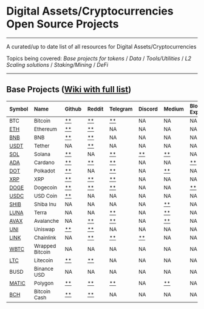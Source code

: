 # Digital Assets/Cryptocurrencies Open Source Projects

___
A curated/up to date list of all resources for Digital Assets/Cryptocurrencies

Topics being covered:
*Base projects for tokens* / *Data* / *Tools/Utilities* / *L2 Scaling solutions* / *Staking/Mining* / *DeFi*
___

<!-- [PLACEHOLDER_START:Base Projects] --> 
## Base Projects ([Wiki with full list](https://github.com/algotune/crypto-resources/wiki/base_projects)) 
| <sub>Symbol</sub>                                  | <sub>Name</sub>            | <sub>Github</sub>                                                                         | <sub>Reddit</sub>                                          | <sub>Telegram</sub>                                | <sub>Discord</sub>                                     | <sub>Medium</sub>                                                                                                     | <sub>Block Explorer</sub>                                                                                                                                                                    | <sub>Twitter</sub>                                                                                 | <sub>Whitepaper</sub>                                                                           | <sub>Blog</sub>                             |
|:---------------------------------------------------|:---------------------------|:------------------------------------------------------------------------------------------|:-----------------------------------------------------------|:---------------------------------------------------|:-------------------------------------------------------|:----------------------------------------------------------------------------------------------------------------------|:---------------------------------------------------------------------------------------------------------------------------------------------------------------------------------------------|:---------------------------------------------------------------------------------------------------|:------------------------------------------------------------------------------------------------|:--------------------------------------------|
| <sub>BTC</sub>                                     | <sub>Bitcoin</sub>         | <sub>[**](https://github.com/bitcoin/bitcoin)</sub>                                       | <sub>[**](https://www.reddit.com/r/Bitcoin/)</sub>         | <sub>[**](http://t.me/bitcoin)</sub>               | <sub>NA</sub>                                          | <sub>NA</sub>                                                                                                         | <sub>NA</sub>                                                                                                                                                                                | <sub>[**](https://twitter.com/bitcoin)</sub>                                                       | <sub>[**](https://bitcoin.org/bitcoin.pdf)</sub>                                                | <sub>NA</sub>                               |
| <sub>[ETH](https://www.ethereum.org/)</sub>        | <sub>Ethereum</sub>        | <sub>[**](https://github.com/ethereum)</sub>                                              | <sub>[**](https://www.reddit.com/r/ethereum/)</sub>        | <sub>NA</sub>                                      | <sub>NA</sub>                                          | <sub>NA</sub>                                                                                                         | <sub>NA</sub>                                                                                                                                                                                | <sub>[**](https://twitter.com/ethereum)</sub>                                                      | <sub>[**](https://ethereum.org/en/whitepaper/)</sub>                                            | <sub>[**](https://blog.ethereum.org/)</sub> |
| <sub>[BNB](https://www.binance.com/en)</sub>       | <sub>BNB</sub>             | <sub>[**](https://github.com/keycryptovc/base/blob/master/projects/binance_coin.md)</sub> | <sub>[**](https://www.reddit.com/r/BinanceExchange/)</sub> | <sub>NA</sub>                                      | <sub>NA</sub>                                          | <sub>NA</sub>                                                                                                         | <sub>NA</sub>                                                                                                                                                                                | <sub>[**](https://twitter.com/binance)</sub>                                                       | <sub>[**](https://whitepaper.io/coin/binance)</sub>                                             | <sub>NA</sub>                               |
| <sub>[USDT](https://tether.to)</sub>               | <sub>Tether</sub>          | <sub>NA</sub>                                                                             | <sub>[**](https://www.reddit.com/r/Tether/)</sub>          | <sub>NA</sub>                                      | <sub>NA</sub>                                          | <sub>NA</sub>                                                                                                         | <sub>NA</sub>                                                                                                                                                                                | <sub>[**](https://twitter.com/Tether_to/)</sub>                                                    | <sub>[**](https://tether.to/wp-content/uploads/2016/06/TetherWhitePaper.pdf)</sub>              | <sub>[**](https://tether.to/press/)</sub>   |
| <sub>[SOL](https://solana.com/)</sub>              | <sub>Solana</sub>          | <sub>[**](https://github.com/solana-labs)</sub>                                           | <sub>NA</sub>                                              | <sub>[**](https://t.me/solana)</sub>               | <sub>[**](https://discordapp.com/invite/pquxPsq)</sub> | <sub>[**](https://medium.com/solana-labs)</sub>                                                                       | <sub>NA</sub>                                                                                                                                                                                | <sub>[**](https://twitter.com/solana)</sub>                                                        | <sub>[**](https://github.com/solana-labs/whitepaper/blob/master/solana-whitepaper-en.pdf)</sub> | <sub>NA</sub>                               |
| <sub>[ADA](https://www.cardano.org/en/home/)</sub> | <sub>Cardano</sub>         | <sub>[**](https://github.com/input-output-hk/cardano-sl/)</sub>                           | <sub>[**](https://www.reddit.com/r/cardano/)</sub>         | <sub>[**](https://t.me/CardanoAnnouncements)</sub> | <sub>NA</sub>                                          | <sub>NA</sub>                                                                                                         | <sub>[**](https://cardanoexplorer.com/?__hstc=64163184.1ca529f07fc63b0bef3e8d3d503d02b0.1539017635936.1539017635936.1539017635936.1&__hssc=64163184.2.1539017635938&__hsfp=3707452877)</sub> | <sub>[**](https://twitter.com/cardano)</sub>                                                       | <sub>[**](https://why.cardano.org/en/introduction/motivation/)</sub>                            | <sub>NA</sub>                               |
| <sub>[DOT](https://polkadot.network)</sub>         | <sub>Polkadot</sub>        | <sub>[**](https://github.com/w3f/Web3-wiki/wiki/Polkadot)</sub>                           | <sub>NA</sub>                                              | <sub>[**](https://t.me/PolkadotOfficial)</sub>     | <sub>NA</sub>                                          | <sub>[**](https://medium.com/polkadot-network)</sub>                                                                  | <sub>NA</sub>                                                                                                                                                                                | <sub>[**](https://twitter.com/Polkadot)</sub>                                                      | <sub>[**](https://polkadot.network/PolkaDotPaper.pdf)</sub>                                     | <sub>NA</sub>                               |
| <sub>[XRP](https://ripple.com)</sub>               | <sub>XRP</sub>             | <sub>[**](https://github.com/ripple)</sub>                                                | <sub>[**](https://www.reddit.com/r/Ripple/)</sub>          | <sub>[**](https://t.me/Ripple)</sub>               | <sub>NA</sub>                                          | <sub>NA</sub>                                                                                                         | <sub>NA</sub>                                                                                                                                                                                | <sub>[**](https://twitter.com/Ripple?ref_src=twsrc%5Egoogle%7Ctwcamp%5Eserp%7Ctwgr%5Eauthor)</sub> | <sub>[**](https://ripple.com/files/ripple_consensus_whitepaper.pdf)</sub>                       | <sub>NA</sub>                               |
| <sub>[DOGE](https://dogecoin.com/)</sub>           | <sub>Dogecoin</sub>        | <sub>[**](https://github.com/dogecoin/dogecoin)</sub>                                     | <sub>[**](https://www.reddit.com/r/dogecoin/)</sub>        | <sub>[**](https://t.me/TheDogeHouse)</sub>         | <sub>NA</sub>                                          | <sub>NA</sub>                                                                                                         | <sub>[**](https://dogechain.info/)</sub>                                                                                                                                                     | <sub>[**](https://twitter.com/dogecoin)</sub>                                                      | <sub>NA</sub>                                                                                   | <sub>NA</sub>                               |
| <sub>[USDC](https://www.centre.io/usdc)</sub>      | <sub>USD Coin</sub>        | <sub>[**](https://github.com/centrehq/centre-tokens)</sub>                                | <sub>NA</sub>                                              | <sub>NA</sub>                                      | <sub>NA</sub>                                          | <sub>NA</sub>                                                                                                         | <sub>NA</sub>                                                                                                                                                                                | <sub>NA</sub>                                                                                      | <sub>[**](https://whitepaper.io/document/716/usd-coin-whitepaper)</sub>                         | <sub>[**](https://www.centre.io/blog)</sub> |
| <sub>[SHIB](https://shibatoken.com/)</sub>         | <sub>Shiba Inu</sub>       | <sub>NA</sub>                                                                             | <sub>NA</sub>                                              | <sub>NA</sub>                                      | <sub>NA</sub>                                          | <sub>[**](https://allhailtheshiba.medium.com/all-hail-the-shiba-an-experiment-in-decentralization-87e3792e92f2)</sub> | <sub>NA</sub>                                                                                                                                                                                | <sub>[**](https://twitter.com/shibtoken)</sub>                                                     | <sub>NA</sub>                                                                                   | <sub>NA</sub>                               |
| <sub>[LUNA](https://terra.money/)</sub>            | <sub>Terra</sub>           | <sub>NA</sub>                                                                             | <sub>NA</sub>                                              | <sub>[**](https://t.me/terramoney)</sub>           | <sub>NA</sub>                                          | <sub>[**](https://medium.com/terra-money)</sub>                                                                       | <sub>NA</sub>                                                                                                                                                                                | <sub>[**](https://twitter.com/terra_money)</sub>                                                   | <sub>[**](https://terra.money/Terra_White_paper.pdf)</sub>                                      | <sub>NA</sub>                               |
| <sub>[AVAX](https://avax.network/)</sub>           | <sub>Avalanche</sub>       | <sub>NA</sub>                                                                             | <sub>[**](https://reddit.com/r/avax)</sub>                 | <sub>[**](https://t.me/avalancheavax)</sub>        | <sub>NA</sub>                                          | <sub>[**](https://medium.com/avalabs)</sub>                                                                           | <sub>NA</sub>                                                                                                                                                                                | <sub>[**](https://twitter.com/avalancheavax)</sub>                                                 | <sub>[**](https://files.avalabs.org/papers/platform.pdf)</sub>                                  | <sub>NA</sub>                               |
| <sub>[UNI](https://uniswap.io/)</sub>              | <sub>Uniswap</sub>         | <sub>[**](https://github.com/Uniswap)</sub>                                               | <sub>[**](https://www.reddit.com/r/UniSwap/)</sub>         | <sub>NA</sub>                                      | <sub>NA</sub>                                          | <sub>NA</sub>                                                                                                         | <sub>NA</sub>                                                                                                                                                                                | <sub>[**](https://twitter.com/UniswapExchange)</sub>                                               | <sub>[**](https://hackmd.io/C-DvwDSfSxuh-Gd4WKE_ig)</sub>                                       | <sub>[**](https://uniswap.org/blog/)</sub>  |
| <sub>[LINK](https://chain.link/)</sub>             | <sub>Chainlink</sub>       | <sub>NA</sub>                                                                             | <sub>[**](https://www.reddit.com/r/Chainlink/)</sub>       | <sub>[**](https://t.me/chainlinkofficial)</sub>    | <sub>[**](https://discord.gg/aSK4zew)</sub>            | <sub>NA</sub>                                                                                                         | <sub>NA</sub>                                                                                                                                                                                | <sub>[**](https://twitter.com/chainlink)</sub>                                                     | <sub>[**](https://link.smartcontract.com/whitepaper)</sub>                                      | <sub>[**](https://blog.chain.link/)</sub>   |
| <sub>[WBTC](https://www.wbtc.network/)</sub>       | <sub>Wrapped Bitcoin</sub> | <sub>NA</sub>                                                                             | <sub>NA</sub>                                              | <sub>NA</sub>                                      | <sub>NA</sub>                                          | <sub>NA</sub>                                                                                                         | <sub>NA</sub>                                                                                                                                                                                | <sub>[**](https://twitter.com/WrappedBTC)</sub>                                                    | <sub>[**](https://www.wbtc.network/assets/wrapped-tokens-whitepaper.pdf)</sub>                  | <sub>NA</sub>                               |
| <sub>[LTC](https://litecoin.org/)</sub>            | <sub>Litecoin</sub>        | <sub>[**](https://github.com/litecoin-project/litecoin)</sub>                             | <sub>[**](https://www.reddit.com/r/litecoin/)</sub>        | <sub>NA</sub>                                      | <sub>NA</sub>                                          | <sub>NA</sub>                                                                                                         | <sub>NA</sub>                                                                                                                                                                                | <sub>[**](https://twitter.com/litecoin)</sub>                                                      | <sub>NA</sub>                                                                                   | <sub>NA</sub>                               |
| <sub>BUSD</sub>                                    | <sub>Binance USD</sub>     | <sub>NA</sub>                                                                             | <sub>NA</sub>                                              | <sub>NA</sub>                                      | <sub>NA</sub>                                          | <sub>NA</sub>                                                                                                         | <sub>NA</sub>                                                                                                                                                                                | <sub>NA</sub>                                                                                      | <sub>NA</sub>                                                                                   | <sub>NA</sub>                               |
| <sub>[MATIC](https://polygon.technology/)</sub>    | <sub>Polygon</sub>         | <sub>[**](https://github.com/maticnetwork)</sub>                                          | <sub>[**](https://www.reddit.com/r/maticnetwork/)</sub>    | <sub>[**](https://t.me/maticnetwork)</sub>         | <sub>NA</sub>                                          | <sub>[**](https://polygontech.medium.com/)</sub>                                                                      | <sub>NA</sub>                                                                                                                                                                                | <sub>[**](https://twitter.com/0xPolygon)</sub>                                                     | <sub>[**](https://github.com/maticnetwork/whitepaper/blob/master/README.md)</sub>               | <sub>NA</sub>                               |
| <sub>[BCH](https://www.bitcoincash.org/)</sub>     | <sub>Bitcoin Cash</sub>    | <sub>[**](https://github.com/Bitcoin-ABC/bitcoin-abc)</sub>                               | <sub>[**](https://www.reddit.com/r/Bitcoincash/)</sub>     | <sub>NA</sub>                                      | <sub>NA</sub>                                          | <sub>NA</sub>                                                                                                         | <sub>NA</sub>                                                                                                                                                                                | <sub>NA</sub>                                                                                      | <sub>[**](https://www.bitcoincash.org/bitcoin.pdf)</sub>                                        | <sub>NA</sub>                               |<!-- [PLACEHOLDER_END:Base Projects] -->